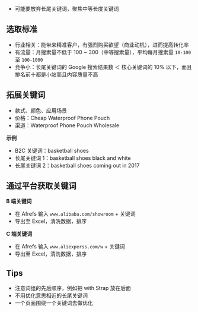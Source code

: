 

- 可能要放弃长尾关键词，聚焦中等长度关键词

## 选取标准

- 行业相关：能带来精准客户，有强烈购买欲望（商业动机），进而提高转化率
- 有流量：月搜索量不低于 100 ~ 300（中等搜索量），平均每月搜索量 `10-100` 至 `100-1000`
- 竞争小：长尾关键词的 Google 搜索结果数 ＜ 核心关键词的 10% 以下，而且排名前十都是小站而且内容质量不高


## 拓展关键词

- 款式、颜色、应用场景
- 价格：Cheap Waterproof Phone Pouch
- 渠道：Waterproof Phone Pouch Wholesale


**示例**
- B2C 关键词：basketball shoes
- 长尾关键词 1：basketball shoes black and white
- 长尾关键词 2：basketball shoes coming out in 2017


## 通过平台获取关键词

**B 端关键词**
- 在 Afrefs 输入 `www.alibaba.com/showroom` + 关键词
- 导出至 Excel，清洗数据，排序 


**C 端关键词**
- 在 Afrefs 输入 `www.aliexperss.com/w` + 关键词
- 导出至 Excel，清洗数据，排序 


## Tips

- 注意词组的先后顺序，例如把 with Strap 放在后面
- 不用优化意思相近的长尾关键词
- 一个页面围绕一个关键词去做优化

